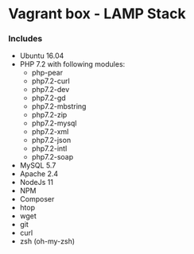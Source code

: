 # Vagrant box - LAMP Stack

### Includes
- Ubuntu 16.04
- PHP 7.2 with following modules:
  - php-pear
  - php7.2-curl
  - php7.2-dev
  - php7.2-gd
  - php7.2-mbstring
  - php7.2-zip
  - php7.2-mysql
  - php7.2-xml
  - php7.2-json
  - php7.2-intl
  - php7.2-soap
- MySQL 5.7
- Apache 2.4
- NodeJs 11
- NPM
- Composer
- htop
- wget
- git
- curl
- zsh (oh-my-zsh)
